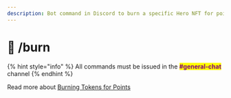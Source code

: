 ```yaml
---
description: Bot command in Discord to burn a specific Hero NFT for points
---
```


# 🤖 /burn

{% hint style="info" %}
All commands must be issued in the <mark style="color:purple;">**#general-chat**</mark> channel
{% endhint %}

Read more about [Burning Tokens for Points](../gameplay/earning-rupeez/)
